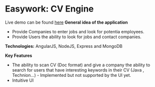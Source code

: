 
Easywork: CV Engine
============================================================

Live demo can be found <a href="http://easywork.herokuapp.com/">here</a>
<b>General idea of the application</b>
<ul>
  <li>Provide Companies to enter jobs and look for potentia employees.</li>
  <li>Provide Users the ability to look for jobs and contact companies.</li>
</ul>

<b>Technologies:</b> AngularJS, NodeJS, Express and MongoDB

<b>Key Features</b>
<ul>
<li>The ability to scan CV (Doc format) and give a company the ability to search for users that have interesting keywords in their CV (Java , Technion...) - Implemented but not supported by the UI yet.</li>
<li>Intuitive UI</li>
</ul>

